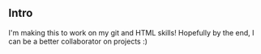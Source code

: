 ## Intro

I'm making this to work on my git and HTML skills! Hopefully by the end, I can be a better collaborator on projects :)